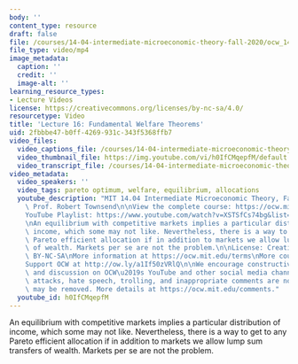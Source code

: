 ```yaml
---
body: ''
content_type: resource
draft: false
file: /courses/14-04-intermediate-microeconomic-theory-fall-2020/ocw_1404_lecture16_2020nov10_360p_16_9.mp4
file_type: video/mp4
image_metadata:
  caption: ''
  credit: ''
  image-alt: ''
learning_resource_types:
- Lecture Videos
license: https://creativecommons.org/licenses/by-nc-sa/4.0/
resourcetype: Video
title: 'Lecture 16: Fundamental Welfare Theorems'
uid: 2fbbbe47-b0ff-4269-931c-343f5368ffb7
video_files:
  video_captions_file: /courses/14-04-intermediate-microeconomic-theory-fall-2020/1gcajw7hbthjPcO8f8wCXWoKIBXEYkUEH_transcript.webvtt
  video_thumbnail_file: https://img.youtube.com/vi/h0IfCMqepfM/default.jpg
  video_transcript_file: /courses/14-04-intermediate-microeconomic-theory-fall-2020/1gcajw7hbthjPcO8f8wCXWoKIBXEYkUEH_transcript.pdf
video_metadata:
  video_speakers: ''
  video_tags: pareto optimum, welfare, equilibrium, allocations
  youtube_description: "MIT 14.04 Intermediate Microeconomic Theory, Fall 2020\nInstructor:\
    \ Prof. Robert Townsend\n\nView the complete course: https://ocw.mit.edu/courses/14-04-intermediate-microeconomic-theory-fall-2020/\n\
    YouTube Playlist: https://www.youtube.com/watch?v=XSTSfCs74bg&list=PLUl4u3cNGP63wnrKge9vllow3Y2OOOKqF\n\
    \nAn equilibrium with competitive markets implies a particular distribution of\
    \ income, which some may not like. Nevertheless, there is a way to get to any\
    \ Pareto efficient allocation if in addition to markets we allow lump sum transfers\
    \ of wealth. Markets per se are not the problem.\n\nLicense: Creative Commons\
    \ BY-NC-SA\nMore information at https://ocw.mit.edu/terms\nMore courses at https://ocw.mit.edu\n\
    Support OCW at http://ow.ly/a1If50zVRlQ\n\nWe encourage constructive comments\
    \ and discussion on OCW\u2019s YouTube and other social media channels. Personal\
    \ attacks, hate speech, trolling, and inappropriate comments are not allowed and\
    \ may be removed. More details at https://ocw.mit.edu/comments."
  youtube_id: h0IfCMqepfM
---
```

An equilibrium with competitive markets implies a particular distribution of income, which some may not like. Nevertheless, there is a way to get to any Pareto efficient allocation if in addition to markets we allow lump sum transfers of wealth. Markets per se are not the problem.